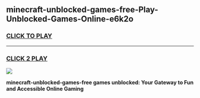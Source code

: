 
## minecraft-unblocked-games-free-Play-Unblocked-Games-Online-e6k2o
<h3>
<a href="https://premium76.site?title=minecraft-unblocked-games-free&ref=25A">CLICK TO PLAY</a></h3>
<hr>

<h3>
<a href="https://premium76.site?title=minecraft-unblocked-games-free&ref=25A">CLICK 2 PLAY</a>
  
</h3>

<a href="https://premium76.site?title=minecraft-unblocked-games-free&ref=25A"><img src="https://clearcache.store/games.png"></a>


**minecraft-unblocked-games-free games unblocked: Your Gateway to Fun and Accessible Online Gaming**
